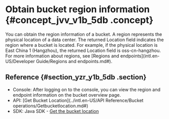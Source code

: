 # Obtain bucket region information {#concept_jvv_v1b_5db .concept}

You can obtain the region information of a bucket. A region represents the physical location of a data center. The returned Location field indicates the region where a bucket is located. For example, if the physical location is East China 1 \(Hangzhou\), the returned Location field is oss-cn-hangzhou. For more information about regions, see [Regions and endpoints](intl.en-US/Developer Guide/Regions and endpoints.md#).

## Reference {#section_yzr_y1b_5db .section}

-   Console: After logging on to the console, you can view the region and endpoint information on the bucket overview page.
-   API: [Get Bucket Location](../intl.en-US/API Reference/Bucket operations/Getbucketlocation.md#)
-   SDK: Java SDK - [Get the bucket location](https://www.alibabacloud.com/help/doc-detail/32012.htm)

